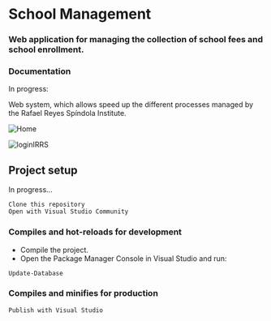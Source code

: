 # School Management

### Web application for managing the collection of school fees and school enrollment.
### Documentation

In progress:

Web system, which allows speed up the different processes managed by the Rafael Reyes Spíndola Institute.

![Home](https://user-images.githubusercontent.com/49338963/170813157-0add6ccd-d98a-4f4a-b521-b0dbd12bc2d8.png)


![loginIRRS](https://user-images.githubusercontent.com/49338963/169682426-946949a7-c21c-4487-bc0c-978f541230b3.png)

## Project setup

In progress...

```
Clone this repository
Open with Visual Studio Community
```

### Compiles and hot-reloads for development

- Compile the project.
- Open the Package Manager Console in Visual Studio and run:
```
Update-Database
```

### Compiles and minifies for production
```
Publish with Visual Studio
```

